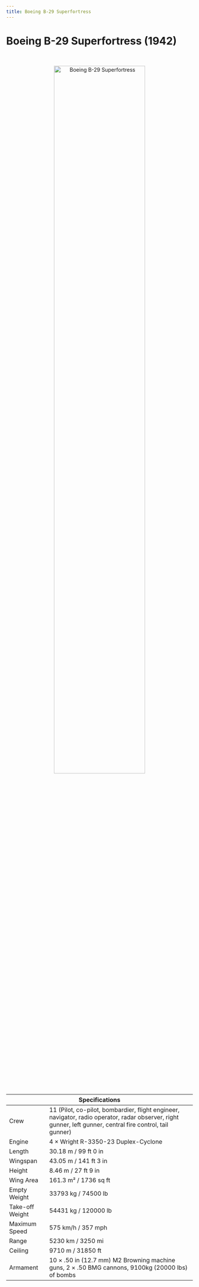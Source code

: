 ```yaml
---
title: Boeing B-29 Superfortress
---
```


<h1 class="center-header">Boeing B-29 Superfortress (1942)</h1>

<br>

<p align="center">
  <img src="../images/boeing_b-29_superfortress.jpg" alt="Boeing B-29 Superfortress" width="70%">
</p>

<br>

<table class="table_component">
  <thead>
    <tr>
      <th colspan="2" class="header">Specifications</th>
    </tr>
  </thead>
  <tbody>
    <tr>
      <td>Crew</td>
      <td>11 (Pilot, co-pilot, bombardier, flight engineer, navigator, radio operator, radar observer, right gunner, left gunner, central fire control, tail gunner)</td>
    </tr>
    <tr>
      <td>Engine</td>
      <td>4 × Wright R-3350-23 Duplex-Cyclone</td>
    </tr>
    <tr>
      <td>Length</td>
      <td>30.18 m / 99 ft 0 in</td>
    </tr>
    <tr>
      <td>Wingspan</td>
      <td>43.05 m / 141 ft 3 in</td>
    </tr>
    <tr>
      <td>Height</td>
      <td>8.46 m / 27 ft 9 in</td>
    </tr>
    <tr>
      <td>Wing Area</td>
      <td>161.3 m² / 1736 sq ft</td>
    </tr>
    <tr>
      <td>Empty Weight</td>
      <td>33793 kg / 74500 lb</td>
    </tr>
    <tr>
      <td>Take-off Weight</td>
      <td>54431 kg / 120000 lb</td>
    </tr>
    <tr>
      <td>Maximum Speed</td>
      <td>575 km/h / 357 mph</td>
    </tr>
    <tr>
      <td>Range</td>
      <td>5230 km / 3250 mi</td>
    </tr>
    <tr>
      <td>Ceiling</td>
      <td>9710 m / 31850 ft</td>
    </tr>
    <tr>
      <td>Armament</td>
      <td>10 × .50 in (12.7 mm) M2 Browning machine guns, 2 × .50 BMG cannons, 9100kg (20000 lbs) of bombs</td>
    </tr>
  </tbody>
</table>